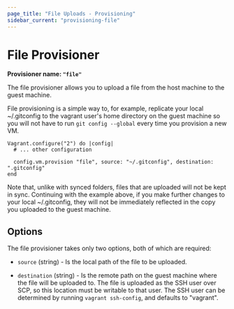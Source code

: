 ```yaml
---
page_title: "File Uploads - Provisioning"
sidebar_current: "provisioning-file"
---
```


# File Provisioner

**Provisioner name: `"file"`**

The file provisioner allows you to upload a file from the host machine to
the guest machine.

File provisioning is a simple way to, for example, replicate your local
~/.gitconfig to the vagrant user's home directory on the guest machine so
you will not have to run `git config --global` every time you provision a
new VM.

    Vagrant.configure("2") do |config|
      # ... other configuration

      config.vm.provision "file", source: "~/.gitconfig", destination: ".gitconfig"
    end

Note that, unlike with synced folders, files that are uploaded will not
be kept in sync. Continuing with the example above, if you make further
changes to your local ~/.gitconfig, they will not be immediately reflected
in the copy you uploaded to the guest machine.

## Options

The file provisioner takes only two options, both of which are required:

* `source` (string) - Is the local path of the file to be uploaded.

* `destination` (string) - Is the remote path on the guest machine where
  the file will be uploaded to. The file is uploaded as the SSH user over
  SCP, so this location must be writable to that user. The SSH user can be
  determined by running `vagrant ssh-config`, and defaults to "vagrant".

